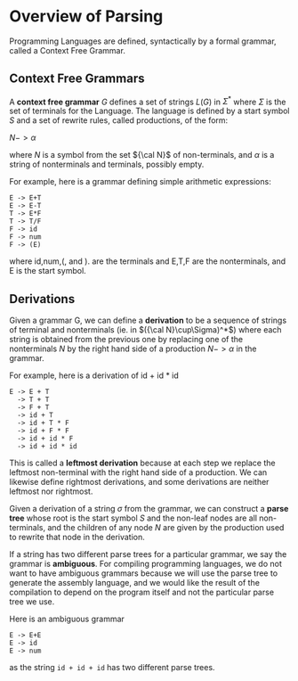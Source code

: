 # Overview of Parsing

Programming Languages are defined, syntactically by a formal grammar, called a Context Free Grammar.

## Context Free Grammars
A **context free grammar** $G$ defines a set of strings $L(G)$ in $\Sigma^*$ where $\Sigma$ is the set of terminals for the Language.
The language is defined by a start symbol $S$ and a set of rewrite rules, called productions, of the form:

$N -> \alpha$

where $N$ is a symbol from the set ${\cal N}$ of non-terminals, and $\alpha$ is a string of nonterminals and terminals, possibly empty.

For example, here is a grammar defining simple arithmetic expressions:

```
E -> E+T
E -> E-T
T -> E*F
T -> T/F
F -> id
F -> num
F -> (E)
```
where id,num,(, and ). are the terminals and E,T,F are the nonterminals, and E is the start symbol.

## Derivations
Given a grammar G, we can define a **derivation** to be a sequence of strings  of terminal and nonterminals (ie. in $({\cal N}\cup\Sigma)^*$)
where each string is obtained from the previous one by replacing one of the nonterminals $N$ by the right hand side of a production $N -> \alpha$
in the grammar.

For example, here is a derivation of id + id * id
```
E -> E + T
  -> T + T
  -> F + T
  -> id + T
  -> id + T * F
  -> id + F * F
  -> id + id * F
  -> id + id * id
```
This is called a **leftmost derivation** because at each step we replace the leftmost non-terminal with the right hand side of a production.
We can likewise define rightmost derivations, and some derivations are neither leftmost nor rightmost.

Given a derivation of a string $\sigma$ from the grammar, we can construct a **parse tree** whose root is the start symbol $S$
and the non-leaf nodes are all non-terminals, and the children of any node $N$ are given by the production used to rewrite that node
in the derivation.

If a string has two different parse trees for a particular grammar, we say the grammar is **ambiguous**. For compiling programming languages,
we do not want to have ambiguous grammars because we will use the parse tree to generate the assembly language, and we would like the 
result of the compilation to depend on the program itself and not the particular parse tree we use.

Here is an ambiguous grammar
```
E -> E+E
E -> id
E -> num
```
as the string ```id + id + id``` has two different parse trees.



